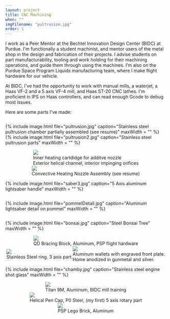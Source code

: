 ```yaml
---
layout: project
title: CNC Machining
when: ""
imgFilename: "pultrusion.jpg"
order: 1
---
```


I work as a Peer Mentor at the Bechtel Innovation Design Center (BIDC) at Purdue. I'm functionally a student machinist, and mentor users of the metal shop in the design and fabrication of their projects. I advise students on part manufacturability, tooling and work holding for their machining operations, and guide them through using the machines. I’m also on the Purdue Space Program Liquids manufacturing team, where I make flight hardware for our vehicle.

At BIDC, I've had the opportunity to work with manual mills, a waterjet, a Haas VF-2 and a 5 axis VF-4 mill, and Haas ST-20 CNC lathes. I'm proficient in IPS on Haas controllers, and can read enough Gcode to debug most issues.

Here are some parts I've made:

<div style="display:flex; justify-content:center; align-items:center; flex-wrap:wrap;">

{% include image.html file="pultrusion.jpg" caption="Stainless steel pultrusion chamber partially assembled (see resume)" maxWidth = "" %}
{% include image.html file="pultrusion2.jpg" caption="Stainless steel pultrusion parts" maxWidth = "" %}

<div class="imgCptnBox">
<img src="{{ "assets/images/convection.jpg" | relative_url }}" class="articleImg">
<figcaption class="articleCaption">Inner heating cartdidge for additve nozzle<br>Exterior helical channel, interior impinging orifices</figcaption>
</div>

<div class="imgCptnBox">
<img src="{{ "assets/images/nozzle_assy.jpg" | relative_url }}" class="articleImg">
<figcaption class="articleCaption">Convective Heating Nozzle Assembly (see resume)</figcaption>
</div>

{% include image.html file="saber3.jpg" caption="5 Axis aluminum lightsaber handle" maxWidth = "" %}

{% include image.html file="pommelDetail.jpg" caption="Aluminum lightsaber detail on pommel" maxWidth = "" %}

{% include image.html file="bonsai.jpg" caption="Steel Bonsai Tree" maxWidth = "" %}


<div class="imgCptnBox">
<img src="{{ "assets/images/cncMain.jpg" | relative_url }}" class="articleImg">
<figcaption class="articleCaption">QD Bracing Block, Aluminum, PSP flight hardware</figcaption>
</div>

<div class="imgCptnBox">
<img src="{{ "assets/images/ring2.jpg" | relative_url }}" class="articleImg">
<figcaption class="articleCaption">Stainless Steel ring.  3 axis part.</figcaption>
</div>

<div class="imgCptnBox">
<img src="{{ "assets/images/wallets.jpg" | relative_url }}" class="articleImg">
<figcaption class="articleCaption">Aluminum wallets with engraved front plate.<br>Home anodized in gunmetal and silver.</figcaption>
</div>

{% include image.html file="chamby.jpg" caption="Stainless steel engine shot glass" maxWidth = "" %}

<div class="imgCptnBox">
<img src="{{ "assets/images/cncMain2.JPG" | relative_url }}" class="articleImg">
<figcaption class="articleCaption">Titan 9M, Aluminum, BIDC mill training</figcaption>
</div>

<div class="imgCptnBox">
<img src="{{ "assets/images/cnc3.JPG" | relative_url }}" class="articleImg">
<figcaption class="articleCaption">Helical Pen Cap, P0 Steel, (my first) 5 axis rotary part</figcaption>
</div>

<div class="imgCptnBox">
<img src="{{ "assets/images/lego.png" | relative_url }}" class="articleImg">
<figcaption class="articleCaption">PSP Lego Brick, Aluminum</figcaption>
</div>

</div>
